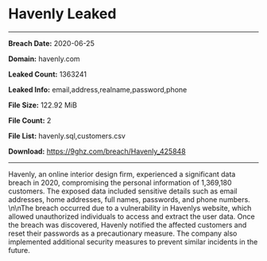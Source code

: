 # Havenly Leaked

------------
**Breach Date:** 2020-06-25

**Domain:** havenly.com

**Leaked Count:** 1363241

**Leaked Info:** email,address,realname,password,phone

**File Size:** 122.92 MiB

**File Count:** 2

**File List:** havenly.sql,customers.csv

**Download:** https://9ghz.com/breach/Havenly_425848

------------
Havenly, an online interior design firm, experienced a significant data breach in 2020, compromising the personal information of 1,369,180 customers. The exposed data included sensitive details such as email addresses, home addresses, full names, passwords, and phone numbers. \n\nThe breach occurred due to a vulnerability in Havenlys website, which allowed unauthorized individuals to access and extract the user data. Once the breach was discovered, Havenly notified the affected customers and reset their passwords as a precautionary measure. The company also implemented additional security measures to prevent similar incidents in the future.
